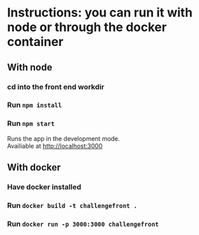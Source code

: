 # Instructions: you can run it with node or through the docker container

## With node

### cd into the front end workdir

### Run `npm install`
### Run `npm start`

Runs the app in the development mode.\
Availiable at [http://localhost:3000](http://localhost:3000)

## With docker

### Have docker installed
### Run `docker build -t challengefront .`
### Run `docker run -p 3000:3000 challengefront`




